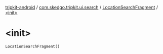 [tripkit-android](../../index.md) / [com.skedgo.tripkit.ui.search](../index.md) / [LocationSearchFragment](index.md) / [&lt;init&gt;](./-init-.md)

# &lt;init&gt;

`LocationSearchFragment()`